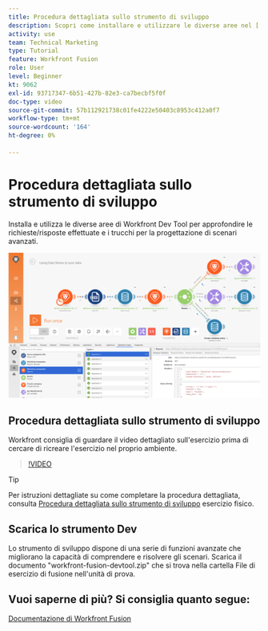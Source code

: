 ```yaml
---
title: Procedura dettagliata sullo strumento di sviluppo
description: Scopri come installare e utilizzare le diverse aree nel [!DNL Adobe Workfront Fusion Dev Tool] per immergerti in modo più approfondito nei trucchi di progettazione di scenari avanzati.
activity: use
team: Technical Marketing
type: Tutorial
feature: Workfront Fusion
role: User
level: Beginner
kt: 9062
exl-id: 93717347-6b51-427b-82e3-ca7becbf5f0f
doc-type: video
source-git-commit: 57b112921738c01fe4222e50403c8953c412a0f7
workflow-type: tm+mt
source-wordcount: '164'
ht-degree: 0%

---
```


# Procedura dettagliata sullo strumento di sviluppo

Installa e utilizza le diverse aree di Workfront Dev Tool per approfondire le richieste/risposte effettuate e i trucchi per la progettazione di scenari avanzati.

![Immagine di uno scenario di fusione e dello strumento di sviluppo](assets/troubleshooting-and-error-handling-1.png)

## Procedura dettagliata sullo strumento di sviluppo

Workfront consiglia di guardare il video dettagliato sull&#39;esercizio prima di cercare di ricreare l&#39;esercizio nel proprio ambiente.

>[!VIDEO](https://video.tv.adobe.com/v/335303/?quality=12&learn=on)

>[!TIP]
>
>Per istruzioni dettagliate su come completare la procedura dettagliata, consulta [Procedura dettagliata sullo strumento di sviluppo](https://experienceleague.adobe.com/docs/workfront-learn/tutorials-workfront/fusion/exercises/devtool.html?lang=en) esercizio fisico.


## Scarica lo strumento Dev

Lo strumento di sviluppo dispone di una serie di funzioni avanzate che migliorano la capacità di comprendere e risolvere gli scenari. Scarica il documento &quot;workfront-fusion-devtool.zip&quot; che si trova nella cartella File di esercizio di fusione nell&#39;unità di prova.



## Vuoi saperne di più? Si consiglia quanto segue:

[Documentazione di Workfront Fusion](https://experienceleague.adobe.com/docs/workfront/using/adobe-workfront-fusion/workfront-fusion-2.html?lang=en)
